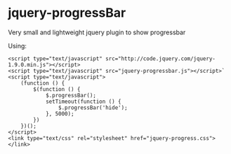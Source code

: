 jquery-progressBar
==================

Very small and lightweight jquery plugin to show progressbar

Using:

    <script type="text/javascript" src="http://code.jquery.com/jquery-1.9.0.min.js"></script>
    <script type="text/javascript" src="jquery-progressbar.js"></script>`
    <script type="text/javascript">
        (function () {
            $(function () {
                $.progressBar();
                setTimeout(function () {
                    $.progressBar('hide');
                }, 5000);
            })
        })();
    </script>
    <link type="text/css" rel="stylesheet" href="jquery-progress.css"></link>

